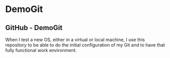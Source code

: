 # DemoGit
## GitHub - DemoGit
When I test a new OS, either in a virtual or local machine, I use this repository to be able to do the initial configuration of my Git and to have that fully functional work environment.

